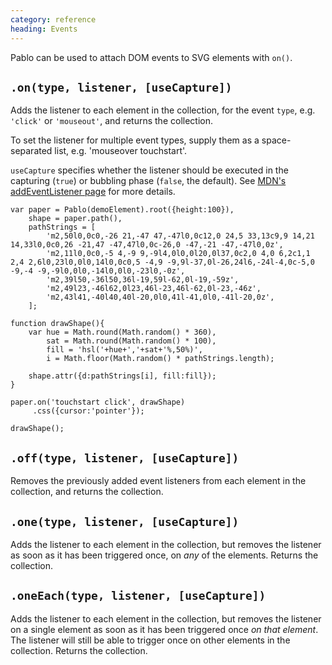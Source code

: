 ```yaml
--- 
category: reference
heading: Events
---
```


Pablo can be used to attach DOM events to SVG elements with `on()`.


`.on(type, listener, [useCapture])`
-----------------------------------

Adds the listener to each element in the collection, for the event `type`, e.g. `'click'` or `'mouseout'`, and returns the collection.

To set the listener for multiple event types, supply them as a space-separated list, e.g. 'mouseover touchstart'.

`useCapture` specifies whether the listener should be executed in the capturing (`true`) or bubbling phase (`false`, the default). See [MDN's addEventListener page][addEventListener] for more details.
    
    var paper = Pablo(demoElement).root({height:100}),
        shape = paper.path(),
        pathStrings = [
            'm2,50l0,0c0,-26 21,-47 47,-47l0,0c12,0 24,5 33,13c9,9 14,21 14,33l0,0c0,26 -21,47 -47,47l0,0c-26,0 -47,-21 -47,-47l0,0z',
            'm2,11l0,0c0,-5 4,-9 9,-9l4,0l0,0l20,0l37,0c2,0 4,0 6,2c1,1 2,4 2,6l0,23l0,0l0,14l0,0c0,5 -4,9 -9,9l-37,0l-26,24l6,-24l-4,0c-5,0 -9,-4 -9,-9l0,0l0,-14l0,0l0,-23l0,-0z',
            'm2,39l50,-36l50,36l-19,59l-62,0l-19,-59z',
            'm2,49l23,-46l62,0l23,46l-23,46l-62,0l-23,-46z',
            'm2,43l41,-40l40,40l-20,0l0,41l-41,0l0,-41l-20,0z',
        ];

    function drawShape(){
        var hue = Math.round(Math.random() * 360),
            sat = Math.round(Math.random() * 100),
            fill = 'hsl('+hue+','+sat+'%,50%)',
            i = Math.floor(Math.random() * pathStrings.length);
            
        shape.attr({d:pathStrings[i], fill:fill});
    }

    paper.on('touchstart click', drawShape)
         .css({cursor:'pointer'});
         
    drawShape();


`.off(type, listener, [useCapture])`
------------------------------------

Removes the previously added event listeners from each element in the collection, and returns the collection.


`.one(type, listener, [useCapture])`
------------------------------------

Adds the listener to each element in the collection, but removes the listener as soon as it has been triggered once, on _any_ of the elements. Returns the collection.


`.oneEach(type, listener, [useCapture])`
----------------------------------------

Adds the listener to each element in the collection, but removes the listener on a single element as soon as it has been triggered once _on that element_. The listener will still be able to trigger once on other elements in the collection. Returns the collection.


[addEventListener]: https://developer.mozilla.org/en-US/docs/DOM/element.addEventListener